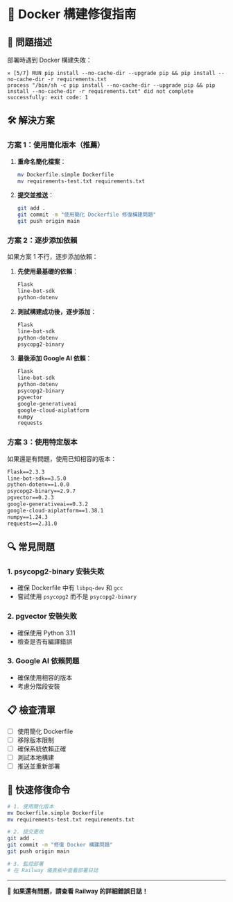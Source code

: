 # 🔧 Docker 構建修復指南

## 🚨 問題描述

部署時遇到 Docker 構建失敗：
```
✕ [5/7] RUN pip install --no-cache-dir --upgrade pip && pip install --no-cache-dir -r requirements.txt
process "/bin/sh -c pip install --no-cache-dir --upgrade pip && pip install --no-cache-dir -r requirements.txt" did not complete successfully: exit code: 1
```

## 🛠️ 解決方案

### 方案 1：使用簡化版本（推薦）

1. **重命名簡化檔案**：
   ```bash
   mv Dockerfile.simple Dockerfile
   mv requirements-test.txt requirements.txt
   ```

2. **提交並推送**：
   ```bash
   git add .
   git commit -m "使用簡化 Dockerfile 修復構建問題"
   git push origin main
   ```

### 方案 2：逐步添加依賴

如果方案 1 不行，逐步添加依賴：

1. **先使用最基礎的依賴**：
   ```txt
   Flask
   line-bot-sdk
   python-dotenv
   ```

2. **測試構建成功後，逐步添加**：
   ```txt
   Flask
   line-bot-sdk
   python-dotenv
   psycopg2-binary
   ```

3. **最後添加 Google AI 依賴**：
   ```txt
   Flask
   line-bot-sdk
   python-dotenv
   psycopg2-binary
   pgvector
   google-generativeai
   google-cloud-aiplatform
   numpy
   requests
   ```

### 方案 3：使用特定版本

如果還是有問題，使用已知相容的版本：

```txt
Flask==2.3.3
line-bot-sdk==3.5.0
python-dotenv==1.0.0
psycopg2-binary==2.9.7
pgvector==0.2.3
google-generativeai==0.3.2
google-cloud-aiplatform==1.38.1
numpy==1.24.3
requests==2.31.0
```

## 🔍 常見問題

### 1. psycopg2-binary 安裝失敗
- 確保 Dockerfile 中有 `libpq-dev` 和 `gcc`
- 嘗試使用 `psycopg2` 而不是 `psycopg2-binary`

### 2. pgvector 安裝失敗
- 確保使用 Python 3.11
- 檢查是否有編譯錯誤

### 3. Google AI 依賴問題
- 確保使用相容的版本
- 考慮分階段安裝

## 📋 檢查清單

- [ ] 使用簡化 Dockerfile
- [ ] 移除版本限制
- [ ] 確保系統依賴正確
- [ ] 測試本地構建
- [ ] 推送並重新部署

## 🚀 快速修復命令

```bash
# 1. 使用簡化版本
mv Dockerfile.simple Dockerfile
mv requirements-test.txt requirements.txt

# 2. 提交更改
git add .
git commit -m "修復 Docker 構建問題"
git push origin main

# 3. 監控部署
# 在 Railway 儀表板中查看部署日誌
```

---

🎯 **如果還有問題，請查看 Railway 的詳細錯誤日誌！** 
